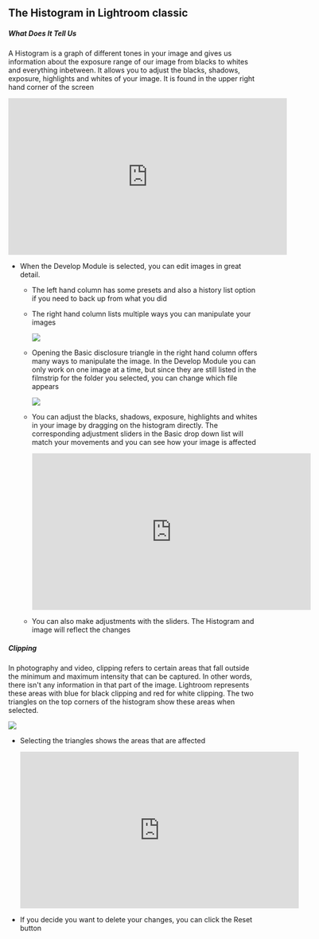## The Histogram in Lightroom classic

##### What Does It Tell Us

A Histogram is a graph of different tones in your image and gives us information about the exposure range of our image from blacks to whites and everything inbetween. It allows you to adjust the blacks, shadows, exposure, highlights and whites of your image. It is found in the upper right hand corner of the screen

<iframe width="560" height="315" src="https://www.youtube.com/embed/-zMfQhbDV3E" frameborder="0" allow="accelerometer; autoplay; encrypted-media; gyroscope; picture-in-picture" allowfullscreen></iframe>

  * When the Develop Module is selected, you can edit images in great detail.

    * The left hand column has some presets and also a history list option if you need to back up from what you did

    * The right hand column lists multiple ways you can manipulate your images

      ![](https://files.slack.com/files-pri/T0HTW3H0V-F01A3NH120N/developchoices.png?pub_secret=ef98da113d)

    * Opening the Basic disclosure triangle in the right hand column offers many ways to manipulate the image. In the Develop Module you can only work on one image at a time, but since they are still listed in the filmstrip for the folder you selected, you can change which file appears

      ![](https://files.slack.com/files-pri/T0HTW3H0V-F01AAMZ3NLT/developchoices.png?pub_secret=03334e2a99)

    * You can adjust the blacks, shadows, exposure, highlights and whites in your image by dragging on the histogram directly. The corresponding adjustment sliders in the Basic drop down list will match your movements and you can see how your image is affected

        <iframe width="560" height="315" src="https://www.youtube.com/embed/MaUcx87cfr8" frameborder="0" allow="accelerometer; autoplay; encrypted-media; gyroscope; picture-in-picture" allowfullscreen></iframe>

    * You can also make adjustments with the sliders. The Histogram and image will reflect the changes



##### Clipping

In photography and video, clipping refers to certain areas that fall outside the minimum and maximum intensity that can be captured. In other words, there isn't any information in that part of the image.  Lightroom represents these areas with blue for black clipping and red for white clipping. The two triangles on the top corners of the histogram show these areas when selected.

  ![](https://files.slack.com/files-pri/T0HTW3H0V-F01A7EH219T/clipping.png?pub_secret=adefcf6b21)

  * Selecting the triangles shows the areas that are affected

    <iframe width="560" height="315" src="https://www.youtube.com/embed/FM9FxNAaAIQ" frameborder="0" allow="accelerometer; autoplay; encrypted-media; gyroscope; picture-in-picture" allowfullscreen></iframe>

  * If you decide you want to delete your changes, you can click the Reset button
